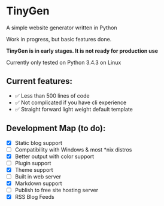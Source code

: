 # TinyGen

A simple website generator written in Python

Work in progress, but basic features done.

**TinyGen is in early stages. It is not ready for production use**

Currently only tested on Python 3.4.3 on Linux

## Current features:
* ✅ Less than 500 lines of code
* ✅ Not complicated if you have cli experience
* ✅ Straight forward light weight default template

## Development Map (to do):

- [x] Static blog support
- [ ] Compatibility with Windows & most *nix distros
- [x] Better output with color support
- [ ] Plugin support
- [x] Theme support
- [ ] Built in web server
- [x] Markdown support
- [ ] Publish to free site hosting server
- [x] RSS Blog Feeds
